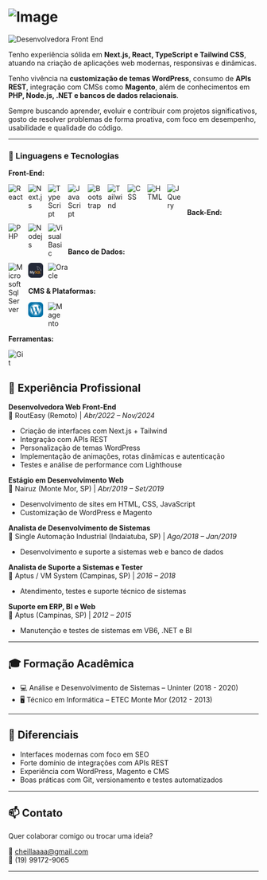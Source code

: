 # ![Image](https://github.com/user-attachments/assets/ec773cc0-df23-4c6d-89f7-5e6ada9c33a6)

<p align="left">
<img src="https://readme-typing-svg.demolab.com?font=Fira+Code&size=24&pause=1000&color=F75C7E&width=435&lines=Desenvolvedora+Front+End" alt="Desenvolvedora Front End" />
</p>


Tenho experiência sólida em **Next.js, React, TypeScript e Tailwind CSS**, atuando na criação de aplicações web modernas, responsivas e dinâmicas.

Tenho vivência na **customização de temas WordPress**, consumo de **APIs REST**, integração com CMSs como **Magento**, além de conhecimentos em **PHP, Node.js, .NET e bancos de dados relacionais**.

Sempre buscando aprender, evoluir e contribuir com projetos significativos, gosto de resolver problemas de forma proativa, com foco em desempenho, usabilidade e qualidade do código.

---

### 🤖 Linguagens e Tecnologias

**Front-End:**

<img 
    align="left" 
    alt="React"
    title="React" 
    width="30px" 
    style="padding-right: 10px;" 
    src="https://cdn.jsdelivr.net/gh/devicons/devicon@latest/icons/react/react-original.svg" 
/>
<img 
    align="left" 
    alt="Next.js" 
    title="Next.js"
    width="30px" 
    style="padding-right: 10px;" 
    src="https://cdn.jsdelivr.net/gh/devicons/devicon@latest/icons/nextjs/nextjs-original.svg" 
/>
<img 
    align="left" 
    alt="TypeScript"
    title="TypeScript" 
    width="30px" 
    style="padding-right: 10px;" 
    src="https://cdn.jsdelivr.net/gh/devicons/devicon@latest/icons/typescript/typescript-original.svg" 
/>
<img 
    align="left" 
    alt="JavaScript" 
    title="JavaScript"
    width="30px" 
    style="padding-right: 10px;" 
    src="https://cdn.jsdelivr.net/gh/devicons/devicon@latest/icons/javascript/javascript-original.svg" 
/>
<img 
    align="left" 
    alt="Bootstrap"
    title="Bootstrap" 
    width="30px" 
    style="padding-right: 10px;" 
    src="https://cdn.jsdelivr.net/gh/devicons/devicon@latest/icons/bootstrap/bootstrap-original.svg" 
/>
<img 
    align="left" 
    alt="Tailwind" 
    title="Tailwind"
    width="30px" 
    style="padding-right: 10px;" 
    src="https://cdn.jsdelivr.net/gh/devicons/devicon@latest/icons/tailwindcss/tailwindcss-original.svg" 
/>
<img 
    align="left" 
    alt="CSS" 
    title="CSS"
    width="30px" 
    style="padding-right: 10px;" 
    src="https://cdn.jsdelivr.net/gh/devicons/devicon@latest/icons/css3/css3-original.svg" 
/>
<img 
    align="left" 
    alt="HTML"
    title="HTML" 
    width="30px" 
    style="padding-right: 10px;" 
    src="https://cdn.jsdelivr.net/gh/devicons/devicon@latest/icons/html5/html5-original.svg" 
/>
<img 
    align="left" 
    alt="JQuery" 
    title="JQuery"
    width="30px" 
    style="padding-right: 10px;" 
    src="https://cdn.jsdelivr.net/gh/devicons/devicon@latest/icons/jquery/jquery-original.svg" 
/>
<br/>
<br/>

**Back-End:**

<img 
    align="left" 
    alt="PHP" 
    title="PHP"
    width="30px" 
    style="padding-right: 10px;" 
    src="https://cdn.jsdelivr.net/gh/devicons/devicon@latest/icons/php/php-original.svg" 
/>
<img 
    align="left" 
    alt="Nodejs" 
    title="Nodejs"
    width="30px" 
    style="padding-right: 10px;" 
    src="https://cdn.jsdelivr.net/gh/devicons/devicon@latest/icons/nodejs/nodejs-original.svg" 
/>
<img 
    align="left" 
    alt="Visual Basic" 
    title="Visual Basic"
    width="30px" 
    style="padding-right: 10px;" 
    src="https://cdn.jsdelivr.net/gh/devicons/devicon@latest/icons/visualbasic/visualbasic-plain.svg" 
/>
<br/>
<br/>

**Banco de Dados:**

<img 
    align="left" 
    alt="Microsoft  Sql Server" 
    title="Microsoft  Sql Server"
    width="30px" 
    style="padding-right: 10px;" 
    src="https://cdn.jsdelivr.net/gh/devicons/devicon@latest/icons/microsoftsqlserver/microsoftsqlserver-plain.svg" 
/> 
<img 
    align="left" 
    alt="My Sql" 
    title="My Sql"
    width="30px" 
    style="padding-right: 10px;" 
    src="https://raw.githubusercontent.com/tandpfun/skill-icons/65dea6c4eaca7da319e552c09f4cf5a9a8dab2c8/icons/MySQL-Dark.svg" 
/>
<img 
    align="left" 
    alt="Oracle" 
    title="Oracle"
    width="40px" 
    style="padding-right: 10px;" 
    src="https://cdn.jsdelivr.net/gh/devicons/devicon@latest/icons/oracle/oracle-original.svg" 
/>

<br/>
<br/>

**CMS & Plataformas:**

<img 
    align="left" 
    alt="Wordpress" 
    title="Wordpress"
    width="30px" 
    style="padding-right: 10px;" 
    src="https://raw.githubusercontent.com/tandpfun/skill-icons/refs/heads/main/icons/Wordpress.svg" 
/> 
<img 
    align="left" 
    alt="Magento" 
    title="Magento"
    width="30px" 
    style="padding-right: 10px;" 
    src="https://cdn.jsdelivr.net/gh/devicons/devicon@latest/icons/magento/magento-original.svg" 
/>   
<br/>
<br/>

**Ferramentas:**

<img 
    align="left" 
    alt="Git" 
    title="Git"
    width="30px" 
    style="padding-right: 10px;" 
    src="https://cdn.jsdelivr.net/gh/devicons/devicon@latest/icons/git/git-original.svg" 
/>



<br/>
<br/>
<!-- 
### 📊 Estatísticas

<p>
  <img 
    align="left" 
    alt="GitHub Stats" 
    height="200" 
    style="padding-right: 10px;" 
    src="https://github-readme-stats.vercel.app/api?username=Larissakich&show_icons=true&theme=tokyonight&include_all_commits=true&locale=pt-br" 
  />

<img 
      align="left" 
      alt="GitHub Stats" 
      height="200" 
      src="https://github-readme-stats.vercel.app/api/top-langs/?username=larissakich&theme=tokyonight&layout=compact&custom_title=Tecnologias&langs_count=9" 
  />

</p> -->

## 💼 Experiência Profissional

**Desenvolvedora Web Front-End**  
📍 RoutEasy (Remoto) | *Abr/2022 – Nov/2024*  
- Criação de interfaces com Next.js + Tailwind  
- Integração com APIs REST  
- Personalização de temas WordPress  
- Implementação de animações, rotas dinâmicas e autenticação  
- Testes e análise de performance com Lighthouse

**Estágio em Desenvolvimento Web**  
📍 Nairuz (Monte Mor, SP) | *Abr/2019 – Set/2019*  
- Desenvolvimento de sites em HTML, CSS, JavaScript  
- Customização de WordPress e Magento  

**Analista de Desenvolvimento de Sistemas**  
📍 Single Automação Industrial (Indaiatuba, SP) | *Ago/2018 – Jan/2019*  
- Desenvolvimento e suporte a sistemas web e banco de dados  

**Analista de Suporte a Sistemas e Tester**  
📍 Aptus / VM System (Campinas, SP) | *2016 – 2018*  
- Atendimento, testes e suporte técnico de sistemas  

**Suporte em ERP, BI e Web**  
📍 Aptus (Campinas, SP) | *2012 – 2015*  
- Manutenção e testes de sistemas em VB6, .NET e BI  

---

## 🎓 Formação Acadêmica

- 💻 Análise e Desenvolvimento de Sistemas – Uninter (2018 - 2020)  
- 🖥️ Técnico em Informática – ETEC Monte Mor (2012 - 2013)  

---

## 🌟 Diferenciais

- Interfaces modernas com foco em SEO  
- Forte domínio de integrações com APIs REST  
- Experiência com WordPress, Magento e CMS  
- Boas práticas com Git, versionamento e testes automatizados  

---

## 📫 Contato

Quer colaborar comigo ou trocar uma ideia?

📧 cheillaaaa@gmail.com  
📱 (19) 99172-9065

---
